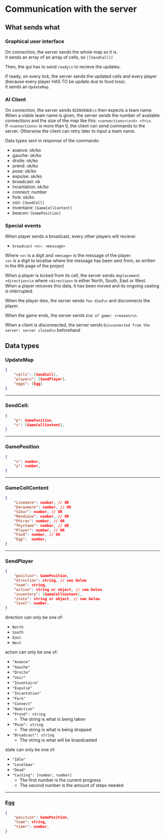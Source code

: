 # Communication with the server

## What sends what

### Graphical user interface

On connection, the server sends the whole map as it is. <br />
It sends an array of an array of cells, so `[[SendCell]]`

Then, the gui has to send `ready\n` to recieve the updates.

If ready, on every tick, the server sends the updated cells and every player
(because every player HAS TO be update due to food loss). <br />
It sends an `UpdateMap`.

### AI Client

On connection, the server sends `BIENVENUE\n` then expects a team name. When a viable team name is given, the server sends the number of available connections and the size of the map like this: `<connections>\n<X> <Y>\n`.<br />
If `<connections>` is more than 0, the client can send commands to the server. Otherwise the client can retry later to input a team name. 

Data types sent in response of the commands:
- avance: ok/ko
- gauche: ok/ko
- droite: ok/ko
- prend: ok/ko
- pose: ok/ko
- expulse: ok/ko
- broadcast: ok
- incantation: ok/ko
- connect: number
- fork: ok/ko
- voir: `[SendCell]`
- inventaire: `[GameCellContent]`
- beacon: `[GamePosition]`

### Special events

When player sends a broadcast, every other players will recieve:
- `broadcast <x>: <message>`

Where `<x>` is a digit and `<mesage>` is the message of the player. <br />
`<x>` is a digit to localise where the message has been sent from, as written in the 6th page of the project

When a player is kicked from its cell, the server sends `deplacement <direction>\n` where `<direction>` is either North, South, East or West.<br />
When a player reiceves this data, it has been moved and its ongoing casting is interrupted.

When the player dies, the server sends `You died\n` and disconnects the player.

When the game ends, the server sends `End of game: <reason>\n`.

When a client is disconnected, the server sends `Disconnected from the server: server closed\n` beforehand

## Data types

### UpdateMap

```json
{
	"cells": [SendCell],
	"players": [SendPlayer],
	"eggs": [Egg]
}
```

---
### SendCell:

```json
{
	"p": GamePosition,
	"c": [GameCellContent], 
}
```

---
### GamePosition

```json
{
	"x": number,
	"y": number, 
}
```

---
### GameCellContent

```json
{
	"Linemate": number, // OR
	"Deraumere": number, // OR
	"Sibur": number, // OR
	"Mendiane": number, // OR
	"Phiras": number, // OR
	"Thystame": number, // OR
	"Player": number, // OR
	"Food": number, // OR
	"Egg":  number,
}
```

---
### SendPlayer

```json
{
	"position": GamePosition,
	"direction": string, // see below
	"team": string,
	"action": string or object, // see below
	"inventory": [GameCellContent],
	"state": string or object, // see below
	"level": number,
}
```

direction can only be one of:
- `North`
- `South`
- `East`
- `West`

action can only be one of:
- `"Avance"`
- `"Gauche"`
- `"Droite"`
- `"Voir"`
- `"Inventaire"`
- `"Expulse"`
- `"Incantation"`
- `"Fork"`
- `"Connect"`
- `"NoAction"`
- `"Prend": string`
  - The string is what is being taken
- `"Pose": string`
  - The string is what is being dropped
- `"Broadcast": string`
  - The string is what will be braodcasted

state can only be one of:
- `"Idle"`
- `"Levelmax"`
- `"Dead"`
- `"Casting": [number, number]`
  - The first number is the current progress
  - The second number is the amount of steps needed

---
### Egg
```json
{
	"position": GamePosition,
	"team": string,
	"timer": number,
}